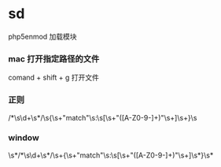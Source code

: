 sd
==
php5enmod 加载模块

### mac 打开指定路径的文件
comand + shift + g 打开文件 


### 正则
/\*\s\d+\s\*/\s{\s+"match"\s:\s\[\s+"([A-Z0-9-]+)"\s+\]\s+}\s

### window
\s*/\*\s\d+\s\*/\s+{\s+"match"\s:\s\[\s+"([A-Z0-9-]+)"\s+\]\s*}\s*
